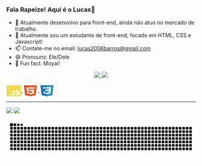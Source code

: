 ### Fala Rapeize! Aqui é o Lucas👋

- 🔭 Atualmente desenvolvo para front-end, ainda não atuo no mercado de trabalho.
- 🌱 Atualmente sou um estudante de front-end, focado em HTML, CSS e Javascript!
- 📫 Contate-me no email: lucas2006barros@gmail.com
- 😄 Pronouns: Ele/Dele
- 🗿 Fun fact: Moyai!
<div align="center">
  <a href="https://github.com/LucasVinn">
  <img height="180em" src="https://github-readme-stats.vercel.app/api?username=LucasVinn&show_icons=true&theme=dark&include_all_commits=true&count_private=true"/>
  <img height="180em" src="https://github-readme-stats.vercel.app/api/top-langs/?username=LucasVinn&layout=compact&langs_count=7&theme=dark"/>
</div>
  
<br>
  <img align="center" alt="Rafa-Js" height="30" width="40" src="https://raw.githubusercontent.com/devicons/devicon/master/icons/javascript/javascript-plain.svg">
  <img align="center" alt="Rafa-HTML" height="30" width="40" src="https://raw.githubusercontent.com/devicons/devicon/master/icons/html5/html5-original.svg">
  <img align="center" alt="Rafa-CSS" height="30" width="40" src="https://raw.githubusercontent.com/devicons/devicon/master/icons/css3/css3-original.svg">
</div>
  
 <hr>
  
<div> 
  
  <a href="https://instagram.com/lucas.bcamps" target="_blank"><img src="https://img.shields.io/badge/-Instagram-%23E4405F?style=for-the-badge&logo=instagram&logoColor=white" target="_blank"></a>
  <a href = "mailto:lucas2006barros@gmail.com"><img src="https://img.shields.io/badge/-Gmail-%23333?style=for-the-badge&logo=gmail&logoColor=white" target="_blank"></a>
 
  
   
  ![Snake animation](https://github.com/LucasVinn/LucasVinn/blob/output/github-contribution-grid-snake.svg)
 
</div>

<!--
- ⚡ Fun fact: ""
-->
